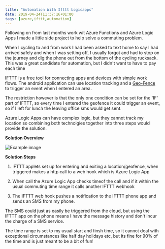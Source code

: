 ```yaml
---
title: "Automation With Ifttt Logicapps"
date: 2019-04-24T11:37:16+01:00
tags: [azure,ifttt,automation]
---
```


Following on from last months work wit Azure Functions and Azure Logic Apps I made a little side project to help solve a commuting problem.

When I cycling to and from work I had been asked to text home to say I had arrived safely and when I was setting off, I usually forgot and had to stop on the journey and dig the phone out from the bottom of the cycling rucksack. This was a great candidate for automation, but I didn't want to have to pay each time

[IFTTT](https://ifttt.com/) is a free tool for connecting apps and devices with simple work flows. The android application can use location tracking and a [Geo-Fence](https://ifttt.com/location) to trigger an event when I entered an area. 

The restriction however is that the only one condition can be set for the 'IF' part of IFTTT, so every time I entered the geofence it could trigger an event, so if I left for lunch the leaving office sms would get sent. 

Azure Logic Apps can have complex logic, but they cannot track my location so combining both technolgies together into three steps would provide the solution.

**Solution Overview**

![Example image](/images/IFTTT-Logic-Apps.png) 

**Solution Steps**

1. IFTTT applets set up for entering and exiting a location/geofence, when triggered makes a http call to a web hook which is Azure Logic App

1. When call the Azure Logic App checks timeof the call and if it within the usual commuting time range it calls another IFTTT webhook
 
1. The IFTTT web hook pushes a notification to the IFTTT phone app and sends an SMS from my phone.

The SMS could just as easily be triggered from the cloud, but using the IFTTT app on the phone means I have the message history and don't incur the charge of a SMS service.

The time range is set to my usual start and finsh time, so it cannot deal with exceptional circumstances like half day holidays etc, but its fine for 90% of the time and is just meant to be a bit of fun!
